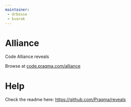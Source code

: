 ```yaml
---
maintainer:
 - drbosse
 - kvarak
---
```


# Alliance

Code Alliance reveals

Browse at [code.praqma.com/alliance](http://code.praqma.com/alliance)

# Help

Check the readme here: https://github.com/Praqma/reveals
